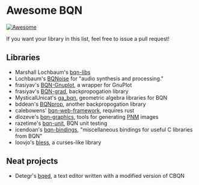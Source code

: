 # Awesome BQN
[![Awesome](https://awesome.re/badge.svg)](https://awesome.re)

If you want your library in this list, feel free to issue
a pull request!

## Libraries
- Marshall Lochbaum's [bqn-libs](https://github.com/mlochbaum/bqn-libs)
- Lochbaum's [BQNoise](https://github.com/mlochbaum/BQNoise) for
  "audio synthesis and processing."
- frasiyav's [BQN-Gnuplot](https://github.com/frasiyav/BQN-Gnuplot), a wrapper
  for GnuPlot
- frasiyav's [BQN-grad](https://github.com/frasiyav/BQN-grad), backpropogation
  library
- MysticalUnicat's [ga_bqn](https://github.com/MysticalUnicat/ga_bqn), geometric
  algebra libraries for BQN
- bddean's [BQNprop](https://github.com/bddean/BQNprop), another backpropogation
  library
- calebowens' [bqn-web-framework](https://github.com/calebowens/bqn-web-framework),
  requires rust
- dlozeve's [bqn-graphics](https://github.com/dlozeve/bqn-graphics), tools for
  generating [PNM](https://netpbm.sourceforge.net/doc/pnm.html) images
- razetime's [bqn-unit](https://github.com/razetime/bqn-unit), BQN unit testing
- icendoan's [bqn-bindings](https://github.com/icendoan/bqn-bindings),
  "miscellaneous bindings for useful C libraries from BQN"
- loovjo's [bless](https://github.com/loovjo/bless), a curses-like library

## Neat projects
- Detegr's [bqed](https://github.com/Detegr/bqed), a text editor written with a modified
  version of CBQN
